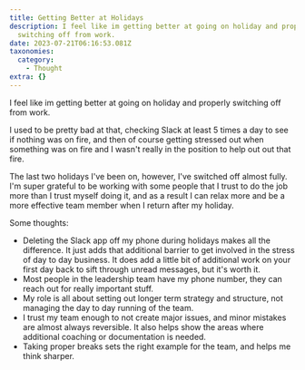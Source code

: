 ```yaml
---
title: Getting Better at Holidays
description: I feel like im getting better at going on holiday and properly
  switching off from work.
date: 2023-07-21T06:16:53.081Z
taxonomies:
  category:
    - Thought
extra: {}
---
```

I feel like im getting better at going on holiday and properly switching off from work.

I used to be pretty bad at that, checking Slack at least 5 times a day to see if nothing was on fire, and then of course getting stressed out when something was on fire and I wasn't really in the position to help out out that fire.

The last two holidays I've been on, however, I've switched off almost fully. I'm super grateful to be working with some people that I trust to do the job more than I trust myself doing it, and as a result I can relax more and be a more effective team member when I return after my holiday.

Some thoughts:

- Deleting the Slack app off my phone during holidays makes all the difference. It just adds that additional barrier to get involved in the stress of day to day business. It does add a little bit of additional work on your first day back to sift through unread messages, but it's worth it.
- Most people in the leadership team have my phone number, they can reach out for really important stuff.
- My role is all about setting out longer term strategy and structure, not managing the day to day running of the team.
- I trust my team enough to not create major issues, and minor mistakes are almost always reversible. It also helps show the areas where additional coaching or documentation is needed.
- Taking proper breaks sets the right example for the team, and helps me think sharper.